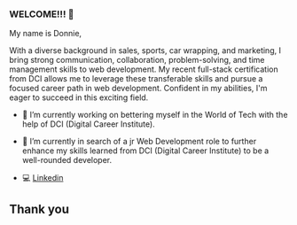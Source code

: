 ### WELCOME!!! 👋

My name is Donnie,

With a diverse background in sales, sports, car wrapping, and marketing, I bring strong communication, collaboration, problem-solving, and time management skills to web development. My recent full-stack certification from DCI allows me to leverage these transferable skills and pursue a focused career path in web development. Confident in my abilities, I'm eager to succeed in this exciting field.

- 🔭 I’m currently working on bettering myself in the World of Tech with the help of DCI (Digital Career Institute).

- 🌱 I’m currently in search of a jr Web Development role to further enhance my skills learned from DCI (Digital Career Institute) to be a well-rounded developer.

- :computer: [Linkedin](https://www.linkedin.com/in/donnie-r-avant/)

## Thank you




<!--
**Dnnavant/Dnnavant** is a ✨ _special_ ✨ repository because its `README.md` (this file) appears on your GitHub profile.

Here are some ideas to get you started:

- 🔭 I’m currently working on ...
- 🌱 I’m currently learning ...
- 👯 I’m looking to collaborate on ...
- 🤔 I’m looking for help with ...
- 💬 Ask me about ...
- 📫 How to reach me: ...
- 😄 Pronouns: ...
- ⚡ Fun fact: ...
-->
